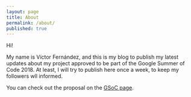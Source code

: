 ```yaml
---
layout: page
title: About
permalink: /about/
published: true
---
```


Hi! 

My name is Víctor Fernández, and this is my blog to publish my latest updates about my project approved to be part of the Google Summer of Code 2018. At least, I will try to publish here once a week, to keep my followers wll informed.

You can check out the proposal on the [GSoC page](https://summerofcode.withgoogle.com/organizations/5257820488859648/#5421604163551232).
